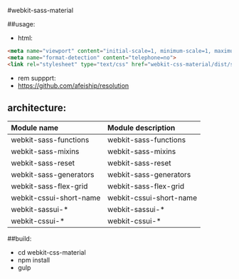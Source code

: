 #webkit-sass-material

##usage:
+ html:
```html
<meta name="viewport" content="initial-scale=1, minimum-scale=1, maximum-scale=1, user-scalable=no, width=device-width">
<meta name="format-detection" content="telephone=no">
<link rel="stylesheet" type="text/css" href="webkit-css-material/dist/style.css"/>
```
+ rem suppprt:
+ https://github.com/afeiship/resolution

## architecture:
| Module name     | Module description     |
| :------------- | :------------- |
| webkit-sass-functions       | webkit-sass-functions       |
| webkit-sass-mixins       | webkit-sass-mixins       |
| webkit-sass-reset       | webkit-sass-reset       |
| webkit-sass-generators       | webkit-sass-generators       |
| webkit-sass-flex-grid       | webkit-sass-flex-grid       |
| webkit-cssui-short-name       | webkit-cssui-short-name       |
| webkit-sassui-*       | webkit-sassui-*       |
| webkit-cssui-*       | webkit-cssui-*       |




##build:
+ cd webkit-css-material
+ npm install
+ gulp

